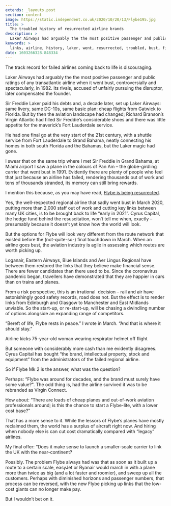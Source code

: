 ```yaml
--- 
extends: _layouts.post 
section: content 
image: https://static.independent.co.uk/2020/10/20/13/Flybe195.jpg 
title: > 
  The troubled history of resurrected airline brands 
description: > 
  Laker Airways had arguably the the most positive passenger and public ratings of any transatlantic airline when it went bust, controversially and spectacularly, in 1982.I swear that on the same trip where I met Sir Freddie in Grand Bahama, at Miami airport I saw a plane in the colours of Pan Am – the globe-girdling carrier that went bust in 1991.When an airline goes bust, the aviation industry is agile in assessing which routes are worth picking up.“Bereft of life, Flybe rests in peace.” I wrote in March.Cyrus Capital has bought “the brand, intellectual property, stock and equipment” from the administrators of the failed regional airline. 
keywords: > 
  links, airline, history, laker, went, resurrected, troubled, bust, final, sense, life, brands, regional, flybe 
date: 1603266328.848334 
--- 
```

<div><p class="sc-pHJJA iocNwz above-article-prompt-donations"></p><p>The track record for failed airlines coming back to life is discouraging.</p><p>Laker Airways had arguably the the most positive passenger and public ratings of any transatlantic airline when it went bust, controversially and spectacularly, in 1982. Its rivals, accused of unfairly pursuing the disruptor, later compensated the founder.</p><p>Sir Freddie Laker paid his debts and, a decade later, set up Laker Airways: same livery, same DC-10s, same basic plan: cheap flights from Gatwick to Florida. But by then the aviation landscape had changed; Richard Branson&#8217;s Virgin Atlantic had filled Sir Freddie&#8217;s considerable shoes and there was little appetite for the maverick&#8217;s Fort Lauderdale service.</p><p></p><p id="article-im-prompt"></p><p>He had one final go at the very start of the 21st century, with a shuttle service from Fort Lauderdale to Grand Bahama, neatly connecting his homes in both south Florida and the Bahamas, but the Laker magic had gone.</p><p></p><p>I swear that on the same trip where I met Sir Freddie in Grand Bahama, at Miami airport I saw a plane in the colours of Pan Am &#8211; the globe-girdling carrier that went bust in 1991. Evidently there are plenty of people who feel that just because an airline has failed, rendering thousands out of work and tens of thousands stranded, its memory can still bring rewards.</p><p>I mention this because, as you may have read, <a href="/travel/news-and-advice/flybe-airline-collapse-cyrus-capital-virgin-atlantic-b1152637.html">Flybe is being resurrected</a>.</p><p>Yes, the well-respected regional airline that sadly went bust in March 2020, putting more than 2,000 staff out of work and cutting key links between many UK cities, is to be brought back to life &#8220;early in 2021&#8221;. Cyrus Capital, the hedge fund behind the resuscitation, won&#8217;t tell me when, exactly &#8211; presumably because it doesn&#8217;t yet know how the world will look.</p><p></p><p>But the options for Flybe will look very different from the route network that existed before the (not-quite-so-) final touchdown in March. When an airline goes bust, the aviation industry is agile in assessing which routes are worth picking up.</p><p>Loganair, Eastern Airways, Blue Islands and Aer Lingus Regional have between them restored the links that they believe make financial sense. There are fewer candidates than there used to be. Since the coronavirus pandemic began, travellers have demonstrated that they are happier in cars than on trains and planes.</p><p id="taboola-carousel-thumbnails"></p><p>From a risk perspective, this is an irrational &#160;decision&#160;&#8211; rail and air have astonishingly good safety records, road does not. But the effect is to render links from Edinburgh and Glasgow to Manchester and East Midlands unviable. So the start-up, or re-start-up, will be chasing a dwindling number of options alongside an expanding range of competitors.</p><p>&#8220;Bereft of life, Flybe rests in peace.&#8221; I wrote in March. &#8220;And that is where it should stay.&#8221;</p><p class="sc-oVoYc jwakra"></p><p class="sc-pDboM dXmEmK">Airline kicks 75-year-old woman wearing respirator helmet off flight</p><p>But someone with considerably more cash than me evidently disagrees. Cyrus Capital has bought &#8220;the brand, intellectual property, stock and equipment&#8221; from the administrators of the failed regional airline.</p><p>So if Flybe Mk 2 is the answer, what was the question?</p><p>Perhaps: &#8220;Flybe was around for decades, and the brand must surely have some value?". The odd thing is, had the airline survived it was to be rebranded as Virgin Connect.</p><p>How about: &#8220;There are loads of cheap planes and out-of-work aviation professionals around; is this the chance to start a Flybe-lite, with a lower cost base?&#8221;</p><p></p><p>That has a more sense to it. While the lessors of Flybe&#8217;s planes have mostly reclaimed them, the world has a surplus of aircraft right now. And hiring when nobody else is can cut cost dramatically compared with &#8220;legacy&#8221; airlines.</p><p>My final offer: &#8220;Does it make sense to launch a smaller-scale carrier to link the UK with the near-continent?</p><p></p><p>Possibly. The problem Flybe always had was that as soon as it built up a route to a certain scale, easyJet or Ryanair would march in with a plane more than twice as big (and a lot faster and roomier), and sweep up all the customers. Perhaps with diminished horizons and passenger numbers, that process can be reversed, with the new Flybe picking up links that the low-cost giants can no longer make pay.</p><p>But I wouldn&#8217;t bet on it.</p><p class="sc-ptCms fzKffT"></p></div>